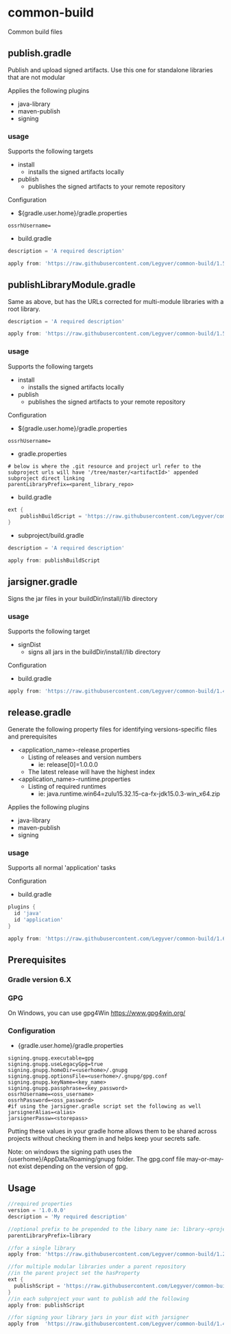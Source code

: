 # common-build
Common build files

## publish.gradle
Publish and upload signed artifacts.  Use this one for standalone libraries that are not modular

Applies the following plugins
- java-library
- maven-publish
- signing

### usage
Supports the following targets
- install
    - installs the signed artifacts locally
- publish
    - publishes the signed artifacts to your remote repository

Configuration
- ${gradle.user.home}/gradle.properties
```
ossrhUsername=
```
- build.gradle
```groovy
description = 'A required description'

apply from: 'https://raw.githubusercontent.com/Legyver/common-build/1.5/publish.gradle' //java 9+
```

## publishLibraryModule.gradle
Same as above, but has the URLs corrected for multi-module libraries with a root library.
```groovy
description = 'A required description'

apply from: 'https://raw.githubusercontent.com/Legyver/common-build/1.5/publish.LibraryModulegradle' //java 9+ multi-module
```

### usage
Supports the following targets
- install
    - installs the signed artifacts locally
- publish
    - publishes the signed artifacts to your remote repository

Configuration
- ${gradle.user.home}/gradle.properties
```
ossrhUsername=
```
- gradle.properties
```properties
# below is where the .git resource and project url refer to the subproject urls will have '/tree/master/<artifactId>' appended subproject direct linking
parentLibraryPrefix=<parent_library_repo>
```
- build.gradle
```groovy
ext {
    publishBuildScript = 'https://raw.githubusercontent.com/Legyver/common-build/1.5/publishLibraryModule.gradle' //java 9+ multi-module
}
```
- subproject/build.gradle
```groovy
description = 'A required description'

apply from: publishBuildScript
```

## jarsigner.gradle
Signs the jar files in your buildDir/install/<AppName>/lib directory

### usage
Supports the following target
- signDist
    - signs all jars in the buildDir/install/<AppName>/lib directory

Configuration
- build.gradle
```groovy
apply from: 'https://raw.githubusercontent.com/Legyver/common-build/1.4/jarsigner.gradle'
```

## release.gradle
Generate the following property files for identifying versions-specific files and prerequisites
- <application_name>-release.properties
  - Listing of releases and version numbers
    - ie: release[0]=1.0.0.0
  - The latest release will have the highest index
- <application_name>-runtime.properties
  - Listing of required runtimes
    - ie: java.runtime.win64=zulu15.32.15-ca-fx-jdk15.0.3-win_x64.zip

Applies the following plugins
- java-library
- maven-publish
- signing

### usage
Supports all normal 'application' tasks

Configuration
- build.gradle
```groovy
plugins {
  id 'java'
  id 'application'
}

apply from: 'https://raw.githubusercontent.com/Legyver/common-build/1.6.1/release.gradle' //java 9+
```


## Prerequisites
### Gradle version 6.X
### GPG
On Windows, you can use gpg4Win https://www.gpg4win.org/
### Configuration
- {gradle.user.home}/gradle.properties
```properties
signing.gnupg.executable=gpg
signing.gnupg.useLegacyGpg=true
signing.gnupg.homeDir=<userhome>/.gnupg
signing.gnupg.optionsFile=<userhome>/.gnupg/gpg.conf
signing.gnupg.keyName=<key_name>
signing.gnupg.passphrase=<key_password>
ossrhUsername=<oss_username>
ossrhPassword=<oss_password>
#if using the jarsigner.gradle script set the following as well
jarsignerAlias=<alias>
jarsignerPassw=<storepass>
```
Putting these values in your gradle home allows them to be shared across projects without checking them in and helps keep your secrets safe.

Note: on windows the signing path uses the {userhome}/AppData/Roaming/gnupg folder. The gpg.conf file may-or-may-not exist depending on the version of gpg.

## Usage
```gradle
//required properties
version = '1.0.0.0'
description = 'My required description'

//optional prefix to be prepended to the libary name ie: library-<project-name>
parentLibraryPrefix=library

//for a single library
apply from: 'https://raw.githubusercontent.com/Legyver/common-build/1.2/publish.gradle'

//for multiple modular libraries under a parent repository
//in the parent project set the hasProperty
ext {
  publishScript = 'https://raw.githubusercontent.com/Legyver/common-build/1.3/publishLibraryModule.gradle'
}
//in each subproject your want to publish add the following
apply from: publishScript

//for signing your library jars in your dist with jarsigner
apply from  'https://raw.githubusercontent.com/Legyver/common-build/1.4/jarsigner.gradle'
```
